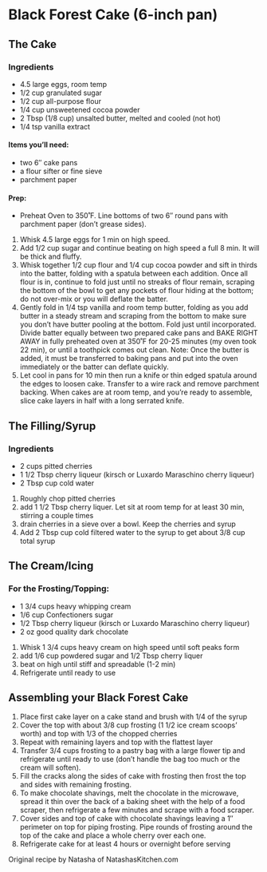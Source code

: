 # Black Forest Cake (6-inch pan)

## The Cake

### Ingredients

- 4.5 large eggs, room temp
- 1/2 cup granulated sugar
- 1/2 cup all-purpose flour
- 1/4 cup unsweetened cocoa powder
- 2 Tbsp (1/8 cup) unsalted butter, melted and cooled (not hot)
- 1/4 tsp vanilla extract

#### Items you’ll need:

- two 6″ cake pans
- a flour sifter or fine sieve
- parchment paper

#### Prep: 

- Preheat Oven to 350˚F. Line bottoms of two 6″ round pans with parchment paper (don’t grease sides).

1. Whisk 4.5 large eggs for 1 min on high speed.
2. Add 1/2 cup sugar and continue beating on high speed a full 8 min. It will be thick and fluffy.
3. Whisk together 1/2 cup flour and 1/4 cup cocoa powder and sift in thirds into the batter, folding with a spatula between each addition. Once all flour is in, continue to fold just until no streaks of flour remain, scraping the bottom of the bowl to get any pockets of flour hiding at the bottom; do not over-mix or you will deflate the batter.
4. Gently fold in 1/4 tsp vanilla and room temp butter, folding as you add butter in a steady stream and scraping from the bottom to make sure you don’t have butter pooling at the bottom. Fold just until incorporated. Divide batter equally between two prepared cake pans and BAKE RIGHT AWAY in fully preheated oven at 350˚F for 20-25 minutes (my oven took 22 min), or until a toothpick comes out clean. Note: Once the butter is added, it must be transferred to baking pans and put into the oven immediately or the batter can deflate quickly.
5. Let cool in pans for 10 min then run a knife or thin edged spatula around the edges to loosen cake. Transfer to a wire rack and remove parchment backing. When cakes are at room temp, and you’re ready to assemble, slice cake layers in half with a long serrated knife.

## The Filling/Syrup

### Ingredients

- 2 cups pitted cherries
- 1 1/2 Tbsp cherry liqueur (kirsch or Luxardo Maraschino cherry liqueur)
- 2 Tbsp cup cold water

1. Roughly chop pitted cherries
2. add 1 1/2 Tbsp cherry liquer. Let sit at room temp for at least 30 min, stirring a couple times
3. drain cherries in a sieve over a bowl. Keep the cherries and syrup
4. Add 2 Tbsp cup cold filtered water to the syrup to get about 3/8 cup total syrup

## The Cream/Icing

### For the Frosting/Topping:

- 1 3/4 cups heavy whipping cream
- 1/6 cup Confectioners sugar
- 1/2 Tbsp cherry liqueur (kirsch or Luxardo Maraschino cherry liqueur)
- 2 oz good quality dark chocolate

1. Whisk 1 3/4 cups heavy cream on high speed until soft peaks form
2. add 1/6 cup powdered sugar and 1/2 Tbsp cherry liquer
3. beat on high until stiff and spreadable (1-2 min)
4. Refrigerate until ready to use

## Assembling your Black Forest Cake

1. Place first cake layer on a cake stand and brush with 1/4 of the syrup
2. Cover the top with about 3/8 cup frosting (1 1/2 ice cream scoops’ worth) and top with 1/3 of the chopped cherries
3. Repeat with remaining layers and top with the flattest layer
4. Transfer 3/4 cups frosting to a pastry bag with a large flower tip and refrigerate until ready to use (don’t handle the bag too much or the cream will soften).
5. Fill the cracks along the sides of cake with frosting then frost the top and sides with remaining frosting.
6. To make chocolate shavings, melt the chocolate in the microwave, spread it thin over the back of a baking sheet with the help of a food scraper, then refrigerate a few minutes and scrape with a food scraper.
8. Cover sides and top of cake with chocolate shavings leaving a 1″ perimeter on top for piping frosting. Pipe rounds of frosting around the top of the cake and place a whole cherry over each one.
9. Refrigerate cake for at least 4 hours or overnight before serving

Original recipe by Natasha of NatashasKitchen.com
